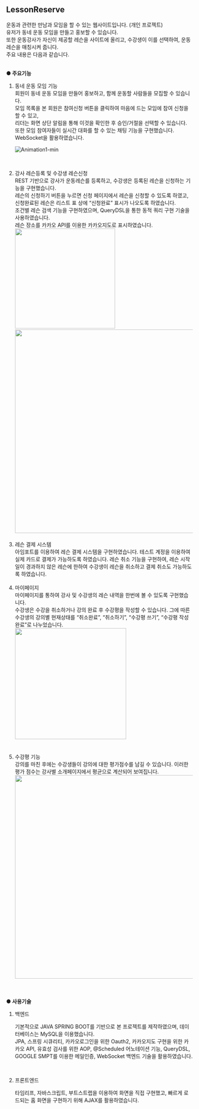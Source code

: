 <h2>LessonReserve</h2>
운동과 관련한 만남과 모임을 할 수 있는 웹사이트입니다. (개인 프로젝트)<br>
유저가 동네 운동 모임을 만들고 홍보할 수 있습니다.<br> 
또한 운동강사가 자신이 제공할 레슨을 사이트에 올리고, 수강생이 이를 선택하여, 운동레슨을 매칭시켜 줍니다.<br> 
주요 내용은 다음과 같습니다. <br><br>

**● 주요기능**
<ol>
<li>동네 운동 모임 기능 <br>
회원이 동네 운동 모임을 만들어 홍보하고, 함께 운동할 사람들을 모집할 수 있습니다.<br>
모임 목록을 본 회원은 참여신청 버튼을 클릭하여 마음에 드는 모임에 참여 신청을 할 수 있고, <br>
리더는 화면 상단 알림을 통해 이것을 확인한 후 승인/거절을 선택할 수 있습니다.<br>
또한 모임 참여자들이 실시간 대화를 할 수 있는 채팅 기능을 구현했습니다. WebSocket을 활용하였습니다.<br>

![Animation1-min](https://github.com/billups1/lessonReserve/assets/123869397/5b1b01a6-897b-48f5-918e-77a994d147d6)</li>
<br>

<li>강사 레슨등록 및 수강생 레슨신청<br>
REST 기반으로 강사가 운동레슨를 등록하고, 수강생은 등록된 레슨을 신청하는 기능을 구현했습니다.<br>
레슨의 신청하기 버튼을 누르면 신청 페이지에서 레슨을 신청할 수 있도록 하였고, 신청완료된 레슨은 리스트 표 상에 “신청완료” 표시가 나오도록 하였습니다.<br>
조건별 레슨 검색 기능을 구현하였으며, QueryDSL을 통한 동적 쿼리 구현 기술을 사용하였습니다.<br>
레슨 장소를 카카오 API를 이용한 카카오지도로 표시하였습니다.<br>
<img src="https://github.com/billups1/lessonReserve/assets/123869397/bcd8419c-e51c-45af-9c46-22a98a407788" height="270px"></img>
<img src="https://github.com/billups1/lessonReserve/assets/123869397/53a31133-fa59-46d3-826a-5d8db12886f6" height="550px"></img></li>
<br>

<li>레슨 결제 시스템<br>
아임포트를 이용하여 레슨 결제 시스템을 구현하였습니다. 테스트 계정을 이용하여 실제 카드로 결제가 가능하도록 하였습니다.
레슨 취소 기능을 구현하여, 레슨 시작일이 경과하지 않은 레슨에 한하여 수강생이 레슨을 취소하고 결제 취소도 가능하도록 하였습니다.</li>

<br>
<li>마이페이지<br>
마이페이지를 통하여 강사 및 수강생의 레슨 내역을 한번에 볼 수 있도록 구현했습니다. <br>
수강생은 수강을 취소하거나 강의 완료 후 수강평을 작성할 수 있습니다. 그에 따른 수강생의 강의별 현재상태를 “취소완료”, “취소하기”, “수강평 쓰기”, “수강평 작성완료”로 나누었습니다.<br>
<img src="https://github.com/billups1/lessonReserve/assets/123869397/fb37c93f-2909-465b-b32e-a29337f31ba6" height="300px"></img></li>
<br><br>

<li>수강평 기능<br>
강의를 마친 후에는 수강생들이 강의에 대한 평가점수를 남길 수 있습니다. 이러한 평가 점수는 강사별 소개페이지에서 평균으로 계산되어 보여집니다.<br>
<img src="https://github.com/billups1/lessonReserve/assets/123869397/9be51b2f-53b7-4af8-ba95-592ffa8cdcb3" height="550px"></img></li>
<br><br>
</ol>

**● 사용기술**<br>
<ol>
<li>백엔드<br>

기본적으로 JAVA SPRING BOOT를 기반으로 본 프로젝트를 제작하였으며, 데이터베이스는 MySQL을 이용했습니다.<br>
JPA, 스프링 시큐리티, 카카오로그인을 위한 Oauth2, 카카오지도 구현을 위한 카카오 API, 유효성 검사를 위한 AOP, @Scheduled 어노테이션 기능, QueryDSL, GOOGLE SMPT를 이용한 메일인증, WebSocket 백엔드 기술을 활용하였습니다.</li>
<br>

<li>프론트엔드<br>

타임리프, 자바스크립트, 부트스트랩을 이용하여 화면을 직접 구현했고, 빠르게 로드되는 홈 화면을 구현하기 위해 AJAX를 활용하였습니다.</li>
</ol>
<br>
